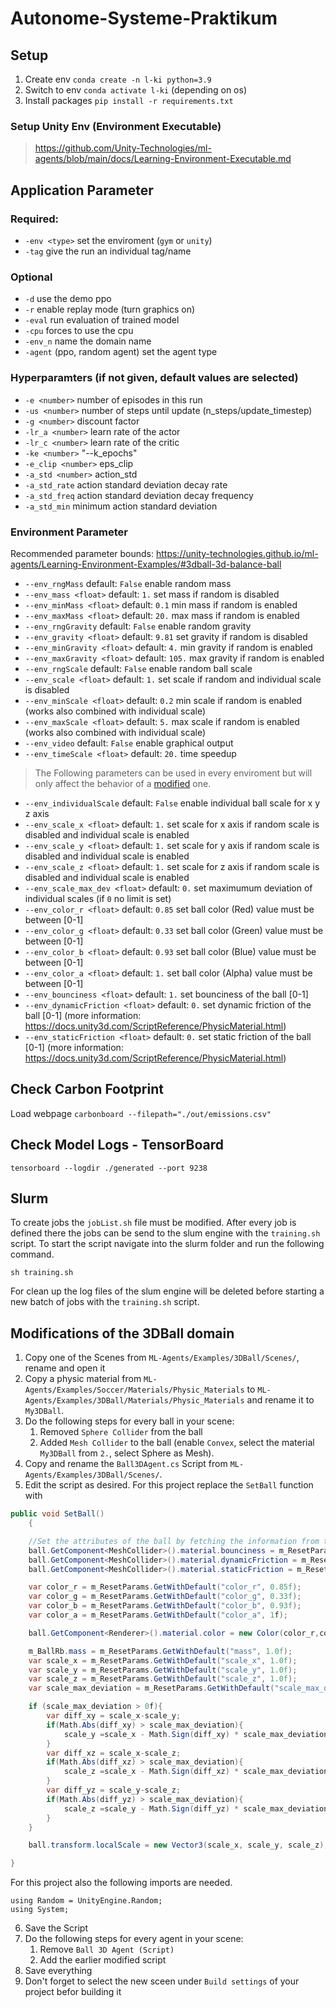 # Autonome-Systeme-Praktikum

## Setup
1. Create env `conda create -n l-ki python=3.9`
2. Switch to env `conda activate l-ki` (depending on os)
3. Install packages `pip install -r requirements.txt`

### Setup Unity Env (Environment Executable)
> https://github.com/Unity-Technologies/ml-agents/blob/main/docs/Learning-Environment-Executable.md

## Application Parameter
### Required:
- `-env <type>` set the enviroment (`gym` or `unity`)
- `-tag` give the run an individual tag/name 

### Optional
- `-d` use the demo ppo
- `-r` enable replay mode (turn graphics on)
- `-eval` run evaluation of trained model
- `-cpu` forces to use the cpu 
- `-env_n` name the domain name 
- `-agent` (ppo, random agent) set the agent type 

### Hyperparamters (if not given, default values are selected)
- `-e <number>` number of episodes in this run 
- `-us <number>` number of steps until update (n_steps/update_timestep)
- `-g <number>` discount factor
- `-lr_a <number>` learn rate of the actor
- `-lr_c <number>` learn rate of the critic
- `-ke <number>` "--k_epochs"
- `-e_clip <number>` eps_clip
- `-a_std <number>` action_std
- `-a_std_rate` action standard deviation decay rate 
- `-a_std_freq` action standard deviation decay frequency
- `-a_std_min` minimum action standard deviation

### Environment Parameter
Recommended parameter bounds: https://unity-technologies.github.io/ml-agents/Learning-Environment-Examples/#3dball-3d-balance-ball

- `--env_rngMass` default: `False` enable random mass
- `--env_mass <float>` default: `1.` set mass if random is disabled
- `--env_minMass <float>` default: `0.1` min mass if random is enabled
- `--env_maxMass <float>` default: `20.` max mass if random is enabled
- `--env_rngGravity` default: `False` enable random gravity
- `--env_gravity <float>` default: `9.81` set gravity if random is disabled
- `--env_minGravity <float>` default: `4.` min gravity if random is enabled
- `--env_maxGravity <float>` default: `105.` max gravity if random is enabled
- `--env_rngScale` default: `False` enable random ball scale
- `--env_scale <float>` default: `1.` set scale if random and individual scale is disabled
- `--env_minScale <float>` default: `0.2` min scale if random is enabled (works also combined with individual scale)
- `--env_maxScale <float>` default: `5.` max scale if random is enabled (works also combined with individual scale)
- `--env_video` default: `False` enable graphical output
- `--env_timeScale <float>` default: `20.` time speedup

> The Following parameters can be used in every enviroment but will only affect the behavior of a [modified](#Modifications-of-the-3DBall-domain) one.

- `--env_individualScale` default: `False` enable individual ball scale for x y z axis
- `--env_scale_x <float>` default: `1.` set scale for x axis if random scale is disabled and individual scale is enabled
- `--env_scale_y <float>` default: `1.` set scale for y axis if random scale is disabled and individual scale is enabled
- `--env_scale_z <float>` default: `1.` set scale for z axis if random scale is disabled and individual scale is enabled
- `--env_scale_max_dev <float>` default: `0.` set maximumum deviation of individual scales (if `0` no limit is set)
- `--env_color_r <float>` default: `0.85` set ball color (Red) value must be between [0-1]
- `--env_color_g <float>` default: `0.33` set ball color (Green) value must be between [0-1]
- `--env_color_b <float>` default: `0.93` set ball color (Blue) value must be between [0-1]
- `--env_color_a <float>` default: `1.` set ball color (Alpha) value must be between [0-1]
- `--env_bounciness <float>` default: `1.` set bounciness of the ball [0-1]
- `--env_dynamicFriction <float>` default: `0.` set dynamic friction of the ball [0-1] (more information: https://docs.unity3d.com/ScriptReference/PhysicMaterial.html)
- `--env_staticFriction <float>` default: `0.` set static friction of the ball [0-1] (more information: https://docs.unity3d.com/ScriptReference/PhysicMaterial.html)

## Check Carbon Footprint
Load webpage `carbonboard --filepath="./out/emissions.csv"`

## Check Model Logs - TensorBoard
```
tensorboard --logdir ./generated --port 9238
```

## Slurm
To create jobs the `jobList.sh` file must be modified. After every job is defined there the jobs can be send to the slum engine with the `training.sh` script. To start the script navigate into the slurm folder and run the following command.
```
sh training.sh
```
For clean up the log files of the slum engine will be deleted before starting a new batch of jobs with the `training.sh` script.

## Modifications of the 3DBall domain
1. Copy one of the Scenes from `ML-Agents/Examples/3DBall/Scenes/`, rename and open it
2. Copy a physic material from `ML-Agents/Examples/Soccer/Materials/Physic_Materials` to `ML-Agents/Examples/3DBall/Materials/Physic_Materials` and rename it to `My3DBall`.
3. Do the following steps for every ball in your scene:
   1. Removed `Sphere Collider` from the ball
   2. Added `Mesh Collider` to the ball (enable `Convex`, select the material `My3DBall` from `2.`, select Sphere as Mesh).
4. Copy and rename the `Ball3DAgent.cs` Script from `ML-Agents/Examples/3DBall/Scenes/`.
5. Edit the script as desired. For this project replace the `SetBall` function with
```C#
public void SetBall()
    {

    //Set the attributes of the ball by fetching the information from the academy
    ball.GetComponent<MeshCollider>().material.bounciness = m_ResetParams.GetWithDefault("bounciness", 1.0f);
    ball.GetComponent<MeshCollider>().material.dynamicFriction = m_ResetParams.GetWithDefault("dynamicFriction", 0.0f);
    ball.GetComponent<MeshCollider>().material.staticFriction = m_ResetParams.GetWithDefault("staticFriction", 0.0f);

    var color_r = m_ResetParams.GetWithDefault("color_r", 0.85f);
    var color_g = m_ResetParams.GetWithDefault("color_g", 0.33f);
    var color_b = m_ResetParams.GetWithDefault("color_b", 0.93f);
    var color_a = m_ResetParams.GetWithDefault("color_a", 1f);

    ball.GetComponent<Renderer>().material.color = new Color(color_r,color_g,color_b,color_a);

    m_BallRb.mass = m_ResetParams.GetWithDefault("mass", 1.0f);
    var scale_x = m_ResetParams.GetWithDefault("scale_x", 1.0f);
    var scale_y = m_ResetParams.GetWithDefault("scale_y", 1.0f);
    var scale_z = m_ResetParams.GetWithDefault("scale_z", 1.0f);
    var scale_max_deviation = m_ResetParams.GetWithDefault("scale_max_deviation", 0.0f);

    if (scale_max_deviation > 0f){
        var diff_xy = scale_x-scale_y;
        if(Math.Abs(diff_xy) > scale_max_deviation){
            scale_y =scale_x - Math.Sign(diff_xy) * scale_max_deviation;
        }
        var diff_xz = scale_x-scale_z;  
        if(Math.Abs(diff_xz) > scale_max_deviation){
            scale_z =scale_x - Math.Sign(diff_xz) * scale_max_deviation;
        }
        var diff_yz = scale_y-scale_z;  
        if(Math.Abs(diff_yz) > scale_max_deviation){
            scale_z =scale_y - Math.Sign(diff_yz) * scale_max_deviation;
        }
    }

    ball.transform.localScale = new Vector3(scale_x, scale_y, scale_z);

}
```
For this project also the following imports are needed.
```
using Random = UnityEngine.Random;
using System;
```
6. Save the Script
7. Do the following steps for every agent in your scene:
    1.  Remove `Ball 3D Agent (Script)`
    2.  Add the earlier modified script
8. Save everything
9. Don't forget to select the new sceen under `Build settings` of your project befor building it

